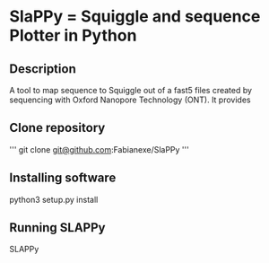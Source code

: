 # **SlaPPy** = **S**quigg**l**e **a**nd sequence **P**lotter in **Py**thon

## Description

A tool to map sequence to Squiggle out of a fast5 files created by sequencing with Oxford Nanopore Technology (ONT). It provides 

## Clone repository

'''
git clone git@github.com:Fabianexe/SlaPPy
'''

## Installing software

python3 setup.py install

## Running SLAPPy

SLAPPy

